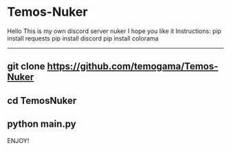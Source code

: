 # Temos-Nuker
Hello
This is my own discord server nuker
I hope you like it
Instructions:
pip install requests
pip install discord
pip install colorama
_________________________________________________
git clone https://github.com/temogama/Temos-Nuker
-------------------------------------------------
cd TemosNuker
-------------------------------------------------
python main.py
-------------------------------------------------
ENJOY!
